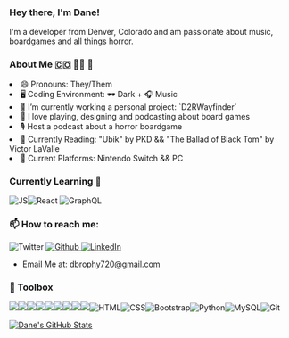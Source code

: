 ### Hey there, I'm Dane! 

I'm a developer from Denver, Colorado and am passionate about music, boardgames and all things horror.

### About Me 🇨🇴 🏳️‍🌈 🏃
<li> 😄 Pronouns: They/Them</li>
<li> 🖥️ Coding Environment: 🕶️ Dark  + 🎧 Music</li> 
<li> 🔭 I’m currently working a personal project: `D2RWayfinder`</li>
<li> 🎲 I love playing, designing and podcasting about board games</li>
<li> 🎙 Host a podcast about a horror boardgame</li>
<li> 📖 Currently Reading: "Ubik" by PKD && "The Ballad of Black Tom" by Victor LaValle</li>
<li> 💎 Current Platforms: Nintendo Switch && PC</li>
</ul>
 
 ### Currently Learning 🌱  
![JS](https://img.shields.io/badge/-javascript-F7DF1E?&style=for-the-badge&logo=javascript&logoColor=black)![React](https://img.shields.io/badge/-ReactJS-grey?&style=for-the-badge&logo=react&logoColor=61DAFB) ![GraphQL](https://img.shields.io/badge/-GraphQL-black?&style=for-the-badge&logo=graphql&logoColor=E10098)
### 📫  How to reach me:
 <img alt="Twitter" src="https://img.shields.io/badge/-Twitter-1DA1F2?logo=twitter&logoColor=white&style=flat-square" /></a>
<a href="https://twitter.com/dane_mbb" target="_blank">
<img alt="Github" src="https://img.shields.io/badge/-GitHub-181717?&style=flat-square&logo=github&logoColor=white" />
<a href="https://www.linkedin.com/in/dane-brophy/" target="_blank">
<img alt="LinkedIn" src="https://img.shields.io/badge/-LinkedIn-0A66C2?&style=flat-square&logo=linkedin&logoColor=white" />
</a>
 - Email Me at: dbrophy720@gmail.com

### 🧰 Toolbox
<img src="https://img.shields.io/badge/ruby%20-D14836.svg?&style=for-the-badge&logo=ruby&logoColor=white" /><img src="https://img.shields.io/badge/Ruby%20on%20Rails-D14836.svg?&style=for-the-badge&logo=rubyonrails&logoColor=white" /><img src="https://img.shields.io/badge/postgres-%23316192.svg?style=for-the-badge&logo=postgresql&logoColor=white" /><img src="https://img.shields.io/badge/ActiveRecord%20-201E84.svg?&style=for-the-badge&logo=ActiveRecord&logoColor=white" /><img src="https://img.shields.io/badge/OOP%20-201E84.svg?&style=for-the-badge&logo=OOP&logoColor=white" /><img src="https://img.shields.io/badge/TDD%20-2A42D0.svg?&style=for-the-badge&logo=TDD&logoColor=white" /><img src="https://img.shields.io/badge/MVC%20-25D366.svg?&style=for-the-badge&logo=MVC&logoColor=white" /><img src="https://img.shields.io/badge/REST%20-7119C2.svg?&style=for-the-badge&logo=REST&logoColor=white" /><img src="https://img.shields.io/badge/rspec%20-2A42D0.svg?&style=for-the-badge&logo=rspec&logoColor=white" />![HTML](https://img.shields.io/badge/-html5-E34F26?&style=for-the-badge&logo=html5&logoColor=white)![CSS](https://img.shields.io/badge/-css3-1572B6?&style=for-the-badge&logo=css3&logoColor=white)![Bootstrap](https://img.shields.io/badge/-Bootstrap-7952B3?&style=for-the-badge&logo=bootstrap&logoColor=white)![Python](https://img.shields.io/badge/-Python-3776AB?&style=for-the-badge&logo=python&logoColor=yellow)![MySQL](https://img.shields.io/badge/-MySQL-4479A1?&style=for-the-badge&logo=mysql&logoColor=white)![Git](https://img.shields.io/badge/-Git-F05032?&style=for-the-badge&logo=git&logoColor=white)

[![Dane's GitHub Stats](https://github-readme-stats.vercel.app/api?username=danembb&show_icons=true&theme=dracula)](https://github.com/danembb/github-readme-stats)
